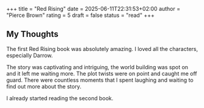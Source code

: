 +++
title = "Red Rising"
date = 2025-06-11T22:31:53+02:00
author = "Pierce Brown"
rating = 5
draft = false
status = "read"
+++

## My Thoughts

The first Red Rising book was absolutely amazing. I loved all the characters, especially Darrow.

The story was captivating and intriguing, the world building was spot on and it left me waiting more. The plot twists were on point and caught me off guard. There were countless moments that I spent laughing and waiting to find out more about the story.

I already started reading the second book.
